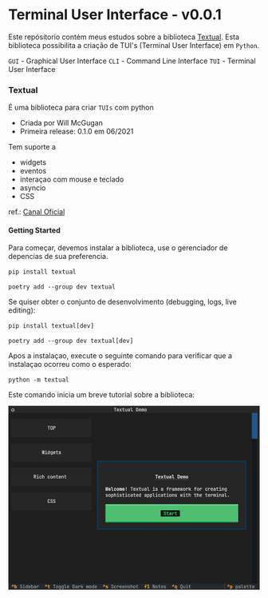 # Terminal User Interface - v0.0.1

Este repósitorio contém meus estudos sobre a biblioteca [Textual](https://textual.textualize.io/). Esta biblioteca possibilita a criação de TUI's (Terminal User Interface) em `Python`.

`GUI` - Graphical User Interface 
`CLI` - Command Line Interface
`TUI` - Terminal User Interface


### Textual

É uma biblioteca para criar `TUIs` com python

- Criada por Will McGugan
- Primeira release: 0.1.0 em 06/2021

Tem suporte a
- widgets
- eventos 
- interaçao com mouse e teclado
- asyncio
- CSS

ref.: [Canal Oficial](https://www.youtube.com/playlist?list=PLHhDR_Q5Me1MxO4LmfzMNNQyKfwa275Qe)

#### Getting Started

Para começar, devemos instalar a biblioteca, use o gerenciador de depencias de sua preferencia.

```shell
pip install textual
```
```shell
poetry add --group dev textual
```

Se quiser obter o conjunto de desenvolvimento (debugging, logs, live editing):

```shell
pip install textual[dev]
```

```shell
poetry add --group dev textual[dev]
```

Apos a instalaçao, execute o seguinte comando para verificar que a instalaçao ocorreu como o esperado:

```shell
python -m textual 
```
Este comando inicia um breve tutorial sobre a biblioteca:

![textualinit](tui/img/textualinit.png)

